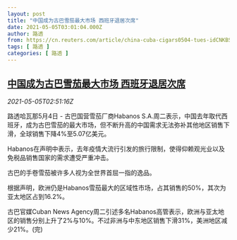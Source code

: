 ```yaml
---
layout: post
title: "中国成为古巴雪茄最大市场 西班牙退居次席"
date: 2021-05-05T03:01:04.000Z
author: 路透
from: https://cn.reuters.com/article/china-cuba-cigars0504-tues-idCNKBS2CM062
tags: [ 路透 ]
categories: [ 路透 ]
---
```

<!--1620183664000-->
[中国成为古巴雪茄最大市场 西班牙退居次席](https://cn.reuters.com/article/china-cuba-cigars0504-tues-idCNKBS2CM062)
------

<div>
<div><i>2021-05-05T02:51:16Z</i></div><p>路透哈瓦那5月4日 - 古巴国营雪茄厂商Habanos S.A.周二表示，中国去年取代西班牙，成为古巴雪茄的最大市场，但不断升高的中国需求无法弥补其他地区销售下滑，全球销售下降4%至5.07亿美元。</p><p>Habanos在声明中表示，去年疫情大流行引发的旅行限制，使得仰赖观光业以及免税品销售国家的需求遭受严重冲击。</p><p>古巴的手卷雪茄被许多人视为全世界首屈一指的逸品。</p><p>根据声明，欧洲仍是Habanos雪茄最大的区域性市场，占其销售的50%，其次为亚太地区占到16.2%。</p><p>古巴官媒Cuban News Agency周二引述多名Habanos高管表示，欧洲与亚太地区的销售分别上升了2%与10%。不过非洲与中东地区销售下滑31%，美洲地区减少21%。(完)</p>
</div>
